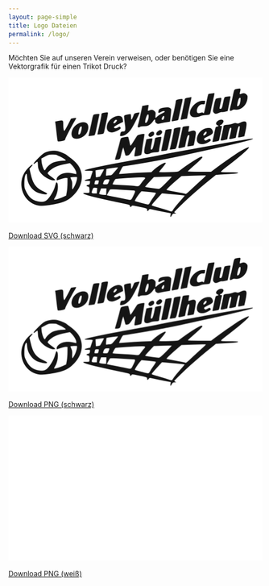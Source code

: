 ```yaml
---
layout: page-simple
title: Logo Dateien
permalink: /logo/
---
```


Möchten Sie auf unseren Verein verweisen, oder benötigen Sie eine Vektorgrafik für einen Trikot Druck?

<div class="logo-download">

<p><img src="/img/vcm-banner.svg" class="img-fluid"></p>
<p><a href="/img/vcm-banner.svg" download>Download SVG (schwarz)</a></p>

<p><img src="/img/vcm-banner.png" class="img-fluid"></p>
<p><a href="/img/vcm-banner.png" download>Download PNG (schwarz)</a></p>

<p><img src="/img/vcm-banner-white.png" class="img-fluid white"></p>
<p><a href="/img/vcm-banner-white.png" download>Download PNG (weiß)</a></p>

</div>
